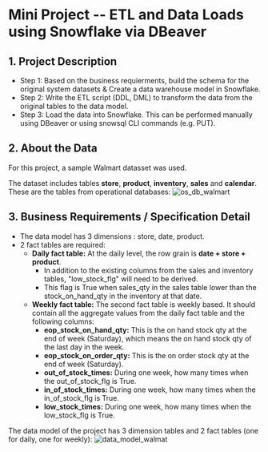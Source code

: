 # Mini Project -- ETL and Data Loads using Snowflake via DBeaver

## 1. Project Description
- Step 1: Based on the business requierments, build the schema for the original system datasets & Create a data warehouse model in Snowflake.
- Step 2: Write the ETL script (DDL, DML) to transform the data from the original tables to the data model.
- Step 3: Load the data into Snowflake. This can be performed manually using DBeaver or using snowsql CLI commands (e.g. PUT).

## 2. About the Data
For this project, a sample Walmart datasset was used.

The dataset includes tables **store**, **product**, **inventory**, **sales** and **calendar**. These are the tables from operational databases:
![os_db_walmart](https://user-images.githubusercontent.com/74939090/198202564-00ef07a8-2f4f-4899-a6c2-66b498a0e5b4.jpg)

## 3. Business Requirements / Specification Detail
- The data model has 3 dimensions : store, date, product.
- 2 fact tables are required:
  - **Daily fact table:** At the daily level, the row grain is **date + store + product**. 
    - In addition to the existing columns from the sales and inventory tables, "low_stock_flg" will need to be derived.
    - This flag is True when sales_qty in the sales table lower than the stock_on_hand_qty in the inventory at that date.
  - **Weekly fact table:** The second fact table is weekly based. It should contain all the aggregate values from the daily fact table and the following columns:
    - **eop_stock_on_hand_qty:** This is the on hand stock qty at the end of week (Saturday), which means the on hand stock qty of the last day in the week. 
    - **eop_stock_on_order_qty:** This is the on order stock qty at the end of week (Saturday).
    - **out_of_stock_times:** During one week, how many times when the out_of_stock_flg is True.
    - **in_of_stock_times:** During one week, how many times when the in_of_stock_flg is True.
    - **low_stock_times:** During one week, how many times when the low_stock_flg is True.
   
The data model of the project has 3 dimension tables and 2 fact tables (one for daily, one for weekly):
![data_model_walmat](https://user-images.githubusercontent.com/74939090/198205038-2e4de761-4070-43a9-9889-65c9ed21e9c3.jpg)
